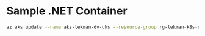 # Sample .NET Container

```bash
az aks update --name aks-lekman-dv-uks --resource-group rg-lekman-k8s-uks --attach-acr crlekmandv
```
